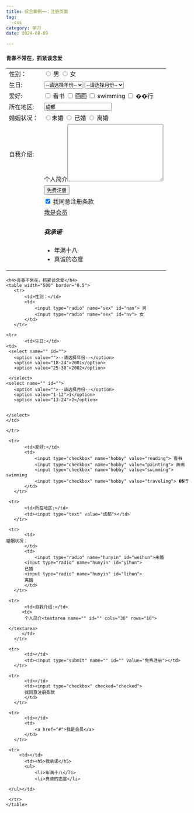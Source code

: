 ```yaml
---
title: 综合案例一：注册页面
tag: 
  -css
category: 学习
date: 2024-08-09

---
```







<h4>青春不常在，抓紧谈念爱</h4>
<table width="500" border="0.5">
    <tr>
        <td>性别：</td>
        <td>
            <input type="radio" name="sex" id="nan"> 男
            <input type="radio" name="sex" id="nv"> 女
        </td>
    </tr>

<tr>
        <td>生日:</td>
<td>
  <select name="" id="">
    <option value="">--请选择年份--</option>
    <option value="18-24">2001</option>
    <option value="25-30">2002</option>
   
  </select>
 <select name="" id="">
    <option value="">--请选择月份--</option>
    <option value="1-12">1</option>
    <option value="13-24">2</option>
   
 
 </select>
</td>

</tr>

  <tr>
        <td>爱好:</td>
        <td>
            <input type="checkbox" name="hobby" value="reading"> 看书
            <input type="checkbox" name="hobby" value="painting"> 画画
            <input type="checkbox" name="hobby" value="swimming">  swimming
            <input type="checkbox" name="hobby" value="traveling"> ��行
        </td>
    </tr>

  <tr>
        <td>所在地区:</td>
        <td><input type="text" value="成都"></td>
    </tr>

  <tr>
        <td>
婚姻状况：
        </td>
        <td>
            <input type="radio" name="hunyin" id="weihun">未婚
        <input type="radio" name="hunyin" id="yihun">
        已婚
        <input type="radio" name="hunyin" id="lihun">
        离婚
        </td>
    </tr>

  <tr>
        <td>自我介绍:</td>
       <td>
        个人简介<textarea name="" id="" cols="30" rows="10">
            
  </textarea>
       </td>
    </tr>

  <tr>
        <td></td>
        <td><input type="submit" name="" id="" value="免费注册"></td>
    </tr>

  <tr>
        <td></td>
        <td><input type="checkbox" checked="checked">
        我同意注册条款
        </td>
    </tr>

  <tr>
        <td></td>
        <td>
            <a href="#">我是会员</a>
        </td>
    </tr>

  <tr>
      <td></td>
        <td><h5>我承诺</h5>
        <ul>
            <li>年满十八</li>
            <li>真诚的态度</li>
        
  </ul></td>
       
  </tr>
</table>

 <el-collapse >
<el-collapse-item title="代码如下" name="1" style="background-color:red;width:800px">

 ```
<h4>青春不常在，抓紧谈念爱</h4>
<table width="500" border="0.5">
    <tr>
        <td>性别：</td>
        <td>
            <input type="radio" name="sex" id="nan"> 男
            <input type="radio" name="sex" id="nv"> 女
        </td>
    </tr>

<tr>
        <td>生日:</td>
<td>
  <select name="" id="">
    <option value="">--请选择年份--</option>
    <option value="18-24">2001</option>
    <option value="25-30">2002</option>
   
  </select>
 <select name="" id="">
    <option value="">--请选择月份--</option>
    <option value="1-12">1</option>
    <option value="13-24">2</option>
   
 
 </select>
</td>

</tr>

  <tr>
        <td>爱好:</td>
        <td>
            <input type="checkbox" name="hobby" value="reading"> 看书
            <input type="checkbox" name="hobby" value="painting"> 画画
            <input type="checkbox" name="hobby" value="swimming">  swimming
            <input type="checkbox" name="hobby" value="traveling"> ��行
        </td>
    </tr>

  <tr>
        <td>所在地区:</td>
        <td><input type="text" value="成都"></td>
    </tr>

  <tr>
        <td>
婚姻状况：
        </td>
        <td>
            <input type="radio" name="hunyin" id="weihun">未婚
        <input type="radio" name="hunyin" id="yihun">
        已婚
        <input type="radio" name="hunyin" id="lihun">
        离婚
        </td>
    </tr>

  <tr>
        <td>自我介绍:</td>
       <td>
        个人简介<textarea name="" id="" cols="30" rows="10">
            
  </textarea>
       </td>
    </tr>

  <tr>
        <td></td>
        <td><input type="submit" name="" id="" value="免费注册"></td>
    </tr>

  <tr>
        <td></td>
        <td><input type="checkbox" checked="checked">
        我同意注册条款
        </td>
    </tr>

  <tr>
        <td></td>
        <td>
            <a href="#">我是会员</a>
        </td>
    </tr>

  <tr>
      <td></td>
        <td><h5>我承诺</h5>
        <ul>
            <li>年满十八</li>
            <li>真诚的态度</li>
        
  </ul></td>
       
  </tr>
</table>

 
 
 ```

</el-collapse-item>
 </el-collapse>
 
 


